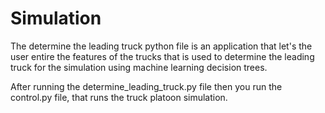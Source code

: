 # Simulation

The determine the leading truck python file is an application that let's the user entire the features of the trucks that is used to determine the leading truck for the simulation using machine learning decision trees. 

After running the determine_leading_truck.py file then you run the control.py file, that runs the truck platoon simulation.
